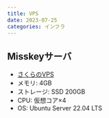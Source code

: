 ```yaml
---
title: VPS
date: 2023-07-25
categories: インフラ
---
```


## Misskeyサーバ

- [さくらのVPS](https://vps.sakura.ad.jp/)
- メモリ: 4GB
- ストレージ: SSD 200GB
- CPU: 仮想コア×4
- OS: Ubuntu Server 22.04 LTS
